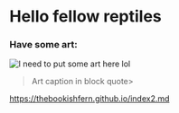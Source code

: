 # Hello fellow reptiles 

### Have some art:
![I need to put some art here lol](artlinkgoeshere)

>Art caption in block quote>


https://thebookishfern.github.io/index2.md
